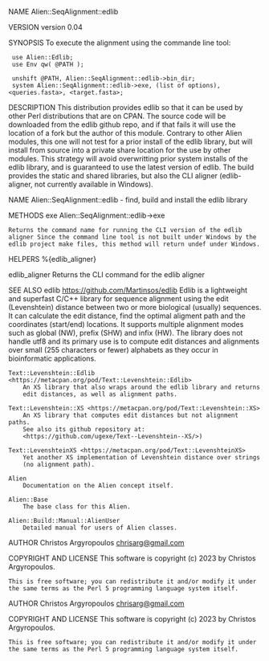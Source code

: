 NAME
    Alien::SeqAlignment::edlib

VERSION
    version 0.04

SYNOPSIS
    To execute the alignment using the commande line tool:

     use Alien::Edlib;
     use Env qw( @PATH );

     unshift @PATH, Alien::SeqAlignment::edlib->bin_dir;
     system Alien::SeqAlignment::edlib->exe, (list of options), <queries.fasta>, <target.fasta>;

DESCRIPTION
    This distribution provides edlib so that it can be used by other Perl
    distributions that are on CPAN. The source code will be downloaded from
    the edlib github repo, and if that fails it will use the location of a
    fork but the author of this module. Contrary to other Alien modules,
    this one will not test for a prior install of the edlib library, but
    will install from source into a private share location for the use by
    other modules. This strategy will avoid overwritting prior system
    installs of the edlib library, and is guaranteed to use the latest
    version of edlib. The build provides the static and shared libraries,
    but also the CLI aligner (edlib-aligner, not currently available in
    Windows).

NAME
    Alien::SeqAlignment::edlib - find, build and install the edlib library

METHODS
  exe
     Alien::SeqAlignment::edlib->exe

    Returns the command name for running the CLI version of the edlib
    aligner Since the command line tool is not built under Windows by the
    edlib project make files, this method will return undef under Windows.

HELPERS
    %{edlib_aligner}

  edlib_aligner
    Returns the CLI command for the edlib aligner

SEE ALSO
    edlib <https://github.com/Martinsos/edlib>
        Edlib is a lightweight and superfast C/C++ library for sequence
        alignment using the edit (Levenshtein) distance between two or more
        biological (usually) sequences. It can calculate the edit distance,
        find the optimal aligment path and the coordinates (start/end)
        locations. It supports multiple alignment modes such as global (NW),
        prefix (SHW) and infix (HW). The library does not handle utf8 and
        its primary use is to compute edit distances and alignments over
        small (255 characters or fewer) alphabets as they occur in
        bioinformatic applications.

    Text::Levenshtein::Edlib
    <https://metacpan.org/pod/Text::Levenshtein::Edlib>
        An XS library that also wraps around the edlib library and returns
        edit distances, as well as alignment paths.

    Text::Levenshtein::XS <https://metacpan.org/pod/Text::Levenshtein::XS>
        An XS library that computes edit distances but not alignment paths.
        See also its github repository at:
        <https://github.com/ugexe/Text--Levenshtein--XS/>)

    Text::LevenshteinXS <https://metacpan.org/pod/Text::LevenshteinXS>
        Yet another XS implementation of Levenshtein distance over strings
        (no alignment path).

    Alien
        Documentation on the Alien concept itself.

    Alien::Base
        The base class for this Alien.

    Alien::Build::Manual::AlienUser
        Detailed manual for users of Alien classes.

AUTHOR
    Christos Argyropoulos <chrisarg@gmail.com>

COPYRIGHT AND LICENSE
    This software is copyright (c) 2023 by Christos Argyropoulos.

    This is free software; you can redistribute it and/or modify it under
    the same terms as the Perl 5 programming language system itself.

AUTHOR
    Christos Argyropoulos <chrisarg@gmail.com>

COPYRIGHT AND LICENSE
    This software is copyright (c) 2023 by Christos Argyropoulos.

    This is free software; you can redistribute it and/or modify it under
    the same terms as the Perl 5 programming language system itself.

